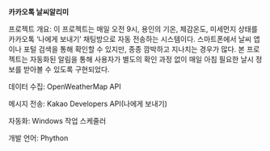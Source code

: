 **카카오톡 날씨알리미**

프로젝트 개요:
 이 프로젝트는 매일 오전 9시, 용인의 기온, 체감온도, 미세먼지 상태를 카카오톡 ‘나에게 보내기’ 채팅방으로 자동 전송하는 시스템이다. 스마트폰에서 날씨 앱이나 포털 검색을 통해 확인할 수 있지만, 종종 깜박하고 지나치는 경우가 많다. 본 프로젝트는 자동화된 알림을 통해 사용자가 별도의 확인 과정 없이 매일 아침 필요한 날시 정보를 받아볼 수 있도록 구현되었다.

데이터 수집: OpenWeatherMap API

메시지 전송: Kakao Developers API(나에게 보내기)

자동화: Windows 작업 스케줄러

개발 언어: Phython
